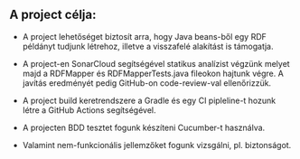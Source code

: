 ## A project célja:

- A project lehetőséget biztosít arra, hogy Java beans-ből egy RDF példányt tudjunk létrehoz, illetve a visszafelé alakítást is támogatja.

- A project-en SonarCloud segítségével statikus analízist végzünk melyet majd a RDFMapper és RDFMapperTests.java fileokon hajtunk végre. A javítás eredményét pedig GitHub-on code-review-val ellenőrizzük.

- A project build keretrendszere a Gradle és egy CI pipleline-t hozunk létre a GitHub Actions segítségével.

- A projecten BDD tesztet fogunk készíteni Cucumber-t használva.

- Valamint nem-funkcionális jellemzőket fogunk vizsgálni, pl. biztonságot.